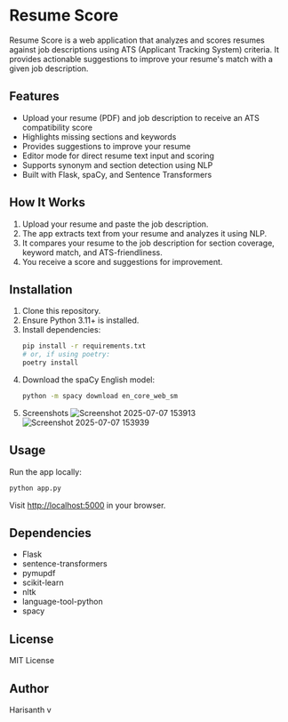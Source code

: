 ﻿# Resume Score

Resume Score is a web application that analyzes and scores resumes against job descriptions using ATS (Applicant Tracking System) criteria. It provides actionable suggestions to improve your resume's match with a given job description.

## Features
- Upload your resume (PDF) and job description to receive an ATS compatibility score
- Highlights missing sections and keywords
- Provides suggestions to improve your resume
- Editor mode for direct resume text input and scoring
- Supports synonym and section detection using NLP
- Built with Flask, spaCy, and Sentence Transformers

## How It Works
1. Upload your resume and paste the job description.
2. The app extracts text from your resume and analyzes it using NLP.
3. It compares your resume to the job description for section coverage, keyword match, and ATS-friendliness.
4. You receive a score and suggestions for improvement.

## Installation
1. Clone this repository.
2. Ensure Python 3.11+ is installed.
3. Install dependencies:
   ```bash
   pip install -r requirements.txt
   # or, if using poetry:
   poetry install
   ```
4. Download the spaCy English model:
   ```bash
   python -m spacy download en_core_web_sm
   ```
5. Screenshots
![Screenshot 2025-07-07 153913](https://github.com/user-attachments/assets/fa5948d4-ac2e-45b3-b2f8-fa31c17697b1)
![Screenshot 2025-07-07 153939](https://github.com/user-attachments/assets/7ac1484a-52ee-4760-971f-28096ea51da8)


## Usage
Run the app locally:
```bash
python app.py
```
Visit [http://localhost:5000](http://localhost:5000) in your browser.

## Dependencies
- Flask
- sentence-transformers
- pymupdf
- scikit-learn
- nltk
- language-tool-python
- spacy

## License
MIT License

## Author
Harisanth v

